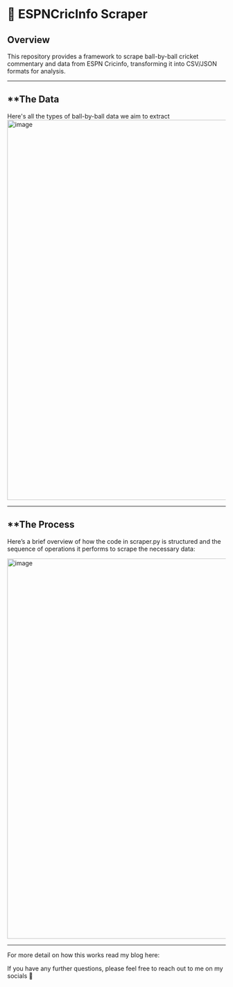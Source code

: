 # 🏏 **ESPNCricInfo Scraper**  

## **Overview**  
This repository provides a framework to scrape ball-by-ball cricket commentary and data from ESPN Cricinfo, transforming it into CSV/JSON formats for analysis.

---

## **The Data
Here's all the types of ball-by-ball data we aim to extract
<img width="877" alt="image" src="https://github.com/user-attachments/assets/309f6ecd-3c2c-4cd0-a0ae-b8b073a57041">


---

## **The Process
Here’s a brief overview of how the code in scraper.py is structured and the sequence of operations it performs to scrape the necessary data:

<img width="877" alt="image" src="https://github.com/user-attachments/assets/1d3e0a82-e421-4b2a-b2a2-68d7b7416607">


---
For more detail on how this works read my blog here:


If you have any further questions, please feel free to reach out to me on my socials 🔗
